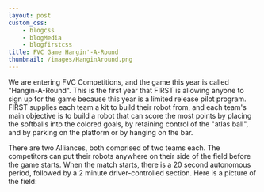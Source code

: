 ```yaml
--- 
layout: post
custom_css: 
    - blogcss
    - blogMedia
    - blogfirstcss
title: FVC Game Hangin'-A-Round
thumbnail: /images/HanginAround.png
---
```


We are entering FVC Competitions, and the game this year is called "Hangin-A-Round". This is the first year that FIRST is allowing anyone to sign up for the game because this year is a limited release pilot program. FIRST supplies each team a kit to build their robot from, and each team's main objective is to build a robot that can score the most points by placing the softballs into the colored goals, by retaining control of the "atlas ball", and by parking on the platform or by hanging on the bar.

There are two Alliances, both comprised of two teams each. The competitors can put their robots anywhere on their side of the field before the game starts. When the match starts, there is a 20 second autonomous period, followed by a 2 minute driver-controlled section. Here is a picture of the field: